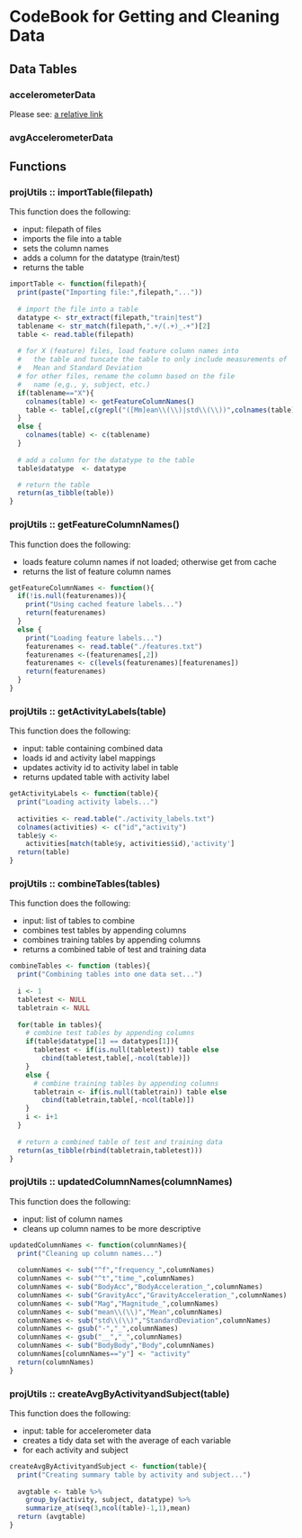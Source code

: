
# CodeBook for Getting and Cleaning Data

## Data Tables

### accelerometerData

Please see: [a relative link](codebook_accelerometerData.html)

### avgAccelerometerData

## Functions

### projUtils :: importTable(filepath)

This function does the following:
* input: filepath of files
* imports the file into a table
* sets the column names
* adds a column for the datatype (train/test)
* returns the table


```R
importTable <- function(filepath){
  print(paste("Importing file:",filepath,"..."))
  
  # import the file into a table
  datatype <- str_extract(filepath,"train|test")
  tablename <- str_match(filepath,".+/(.+)_.+")[2]
  table <- read.table(filepath)
  
  # for X (feature) files, load feature column names into
  #   the table and tuncate the table to only include measurements of
  #   Mean and Standard Deviation
  # for other files, rename the column based on the file
  #   name (e,g., y, subject, etc.)
  if(tablename=="X"){
    colnames(table) <- getFeatureColumnNames()
    table <- table[,c(grepl("([Mm]ean\\(\\)|std\\(\\))",colnames(table)))]
  }
  else {
    colnames(table) <- c(tablename)
  }
  
  # add a column for the datatype to the table
  table$datatype  <- datatype

  # return the table
  return(as_tibble(table))
}
```

### projUtils :: getFeatureColumnNames()

This function does the following:
* loads feature column names if not loaded; otherwise get from cache
* returns the list of feature column names


```R
getFeatureColumnNames <- function(){
  if(!is.null(featurenames)){
    print("Using cached feature labels...")
    return(featurenames)
  }
  else {
    print("Loading feature labels...")
    featurenames <- read.table("./features.txt")
    featurenames <-(featurenames[,2])
    featurenames <- c(levels(featurenames)[featurenames])
    return(featurenames)
  }
}
```

### projUtils :: getActivityLabels(table)

This function does the following:
* input: table containing combined data
* loads id and activity label mappings
* updates activity id to activity label in table
* returns updated table with activity label


```R
getActivityLabels <- function(table){
  print("Loading activity labels...")
  
  activities <- read.table("./activity_labels.txt")
  colnames(activities) <- c("id","activity")
  table$y <-
    activities[match(table$y, activities$id),'activity']
  return(table)
}
```

### projUtils :: combineTables(tables)

This function does the following:
* input: list of tables to combine
* combines test tables by appending columns
* combines training tables by appending columns
* returns a combined table of test and training data


```R
combineTables <- function (tables){
  print("Combining tables into one data set...")
  
  i <- 1
  tabletest <- NULL
  tabletrain <- NULL
  
  for(table in tables){
    # combine test tables by appending columns
    if(table$datatype[1] == datatypes[1]){
      tabletest <- if(is.null(tabletest)) table else 
        cbind(tabletest,table[,-ncol(table)])
    }
    else {
      # combine training tables by appending columns
      tabletrain <- if(is.null(tabletrain)) table else 
        cbind(tabletrain,table[,-ncol(table)])
    }  
    i <- i+1
  }
  
  # return a combined table of test and training data
  return(as_tibble(rbind(tabletrain,tabletest)))
}
```

### projUtils :: updatedColumnNames(columnNames)

This function does the following:
* input: list of column names
* cleans up column names to be more descriptive


```R
updatedColumnNames <- function(columnNames){
  print("Cleaning up column names...")
  
  columnNames <- sub("^f","frequency_",columnNames)
  columnNames <- sub("^t","time_",columnNames)
  columnNames <- sub("BodyAcc","BodyAcceleration_",columnNames)
  columnNames <- sub("GravityAcc","GravityAcceleration_",columnNames)
  columnNames <- sub("Mag","Magnitude_",columnNames)
  columnNames <- sub("mean\\(\\)","Mean",columnNames)
  columnNames <- sub("std\\(\\)","StandardDeviation",columnNames)
  columnNames <- gsub("-","_",columnNames)
  columnNames <- gsub("__","_",columnNames)
  columnNames <- sub("BodyBody","Body",columnNames)
  columnNames[columnNames=="y"] <- "activity"
  return(columnNames)
}
```

### projUtils :: createAvgByActivityandSubject(table)

This function does the following:
* input: table for accelerometer data
* creates a tidy data set with the average of each variable
* for each activity and subject


```R
createAvgByActivityandSubject <- function(table){
  print("Creating summary table by activity and subject...")
  
  avgtable <- table %>%
    group_by(activity, subject, datatype) %>%
    summarize_at(seq(3,ncol(table)-1,1),mean)
  return (avgtable)
}
```
